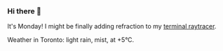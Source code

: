 ### Hi there :wave:

It's Monday! I might be finally adding refraction to my [terminal raytracer](https://github.com/bewuethr/bash-raytracer).

Weather in Toronto: light rain, mist, at +5°C.
